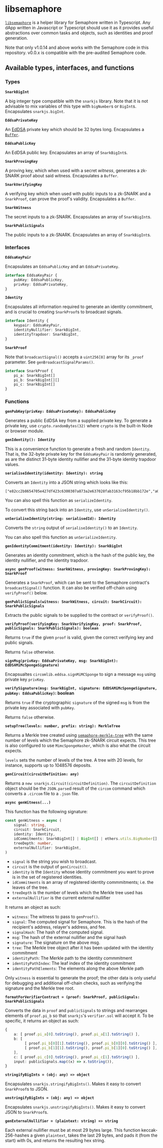 # libsemaphore

[`libsemaphore`](https://www.npmjs.com/package/libsemaphore) is a helper
library for Semaphore written in Typescript. Any dApp written in Javascript or
Typescript should use it as it provides useful abstractions over common tasks
and objects, such as identities and proof generation.

Note that only v1.0.14 and above works with the Semaphore code in this
repository. v0.0.x is compatible with the pre-audited Semaphore code.

## Available types, interfaces, and functions

### Types

**`SnarkBigInt`**

A big integer type compatible with the `snarkjs` library. Note that it is not
advisable to mix variables of this type with `bigNumber`s or `BigInt`s.
Encapsulates `snarkjs.bigInt`.

**`EddsaPrivateKey`**

An [EdDSA](https://tools.ietf.org/html/rfc8032) private key which should be 32
bytes long. Encapsulates a [`Buffer`](https://nodejs.org/api/buffer.html).

**`EddsaPublicKey`**

An EdDSA public key. Encapsulates an array of `SnarkBigInt`s.

**`SnarkProvingKey`**

A proving key, which when used with a secret *witness*, generates a zk-SNARK
proof about said witness. Encapsulates a `Buffer`.

**`SnarkVerifyingKey`**

A verifying key which when used with public inputs to a zk-SNARK and a
`SnarkProof`, can prove the proof's validity. Encapsulates a `Buffer`.

**`SnarkWitness`**

The secret inputs to a zk-SNARK. Encapsulates an array of `SnarkBigInt`s.

**`SnarkPublicSignals`**

The public inputs to a zk-SNARK. Encapsulates an array of `SnarkBigInt`s.


### Interfaces

**`EddsaKeyPair`**

Encapsulates an `EddsaPublicKey` and an `EddsaPrivateKey`.

```ts
interface EddsaKeyPair {
    pubKey: EddsaPublicKey,
    privKey: EddsaPrivateKey,
}
```

**`Identity`**

Encapsulates all information required to generate an identity commitment, and
is crucial to creating `SnarkProof`s to broadcast signals.

```ts
interface Identity {
    keypair: EddsaKeyPair,
    identityNullifier: SnarkBigInt,
    identityTrapdoor: SnarkBigInt,
}
```

**`SnarkProof`**

Note that `broadcastSignal()` accepts a `uint256[8]` array for its `_proof`
parameter. See `genBroadcastSignalParams()`.

```ts
interface SnarkProof {
    pi_a: SnarkBigInt[]
    pi_b: SnarkBigInt[][]
    pi_c: SnarkBigInt[]
}
```

### Functions

**`genPubKey(privKey: EddsaPrivateKey): EddsaPublicKey`**

Generates a public EdDSA key from a supplied private key. To generate a private
key, use `crypto.randomBytes(32)` where `crypto` is the built-in Node or
browser module.

**`genIdentity(): Identity`**

This is a convenience function to generate a fresh and random `Identity`. That
is, the 32-byte private key for the `EddsaKeyPair` is randomly generated, as
are the distinct 31-byte identity nullifier and the 31-byte identity trapdoor
values.

**`serialiseIdentity(identity: Identity): string`**

Converts an `Identity` into a JSON string which looks like this:

```text
["e82cc2b8654705e427df423c6300307a873a2e637028fab3163cf95b18bb172e","a02e517dfb3a4184adaa951d02bfe0fe092d1ee34438721d798db75b8db083","15c6540bf7bddb0616984fccda7e954a0fb5ea4679ac686509dc4bd7ba9c3b"]
```

You can also spell this function as `serializeIdentity`.

To convert this string back into an `Identity`, use `unSerialiseIdentity()`.

**`unSerialiseIdentity(string: serialisedId): Identity`**

Converts the `string` output of `serialiseIdentity()` to an `Identity`.

You can also spell this function as `unSerializeIdentity`.

**`genIdentityCommitment(identity: Identity): SnarkBigInt`**

Generates an identity commitment, which is the hash of the public key, the
identity nullifier, and the identity trapdoor.

**`async genProof(witness: SnarkWitness, provingKey: SnarkProvingKey): SnarkProof`**

Generates a `SnarkProof`, which can be sent to the Semaphore contract's
`broadcastSignal()` function. It can also be verified off-chain using
`verifyProof()` below.

**`genPublicSignals(witness: SnarkWitness, circuit: SnarkCircuit): SnarkPublicSignals`**

Extracts the public signals to be supplied to the contract or `verifyProof()`.

**`verifyProof(verifyingKey: SnarkVerifyingKey, proof: SnarkProof, publicSignals: SnarkPublicSignals): boolean`**

Returns `true` if the given `proof` is valid, given the correct verifying key
and public signals.

Returns `false` otherwise.

**`signMsg(privKey: EddsaPrivateKey, msg: SnarkBigInt): EdDSAMiMcSpongeSignature)`**

Encapsualtes `circomlib.eddsa.signMiMCSponge` to sign a message `msg` using private key `privKey`.

**`verifySignature(msg: SnarkBigInt, signature: EdDSAMiMcSpongeSignature, pubKey: EddsaPublicKey)`: boolean**

Returns `true` if the cryptographic `signature` of the signed `msg` is from the
private key associated with `pubKey`.

Returns `false` otherwise.

**`setupTree(levels: number, prefix: string): MerkleTree`**

Returns a Merkle tree created using
[`semaphore-merkle-tree`](https://www.npmjs.com/package/semaphore-merkle-tree)
with the same number of levels which the Semaphore zk-SNARK circuit expects.
This tree is also configured to use `MimcSpongeHasher`, which is also what the
circuit expects.

`levels` sets the number of levels of the tree. A tree with 20 levels, for
instance, supports up to 1048576 deposits.

**`genCircuit(circuitDefinition: any)`**

Returns a `new snarkjs.Circuit(circuitDefinition)`. The `circuitDefinition`
object should be the `JSON.parse`d result of the `circom` command which
converts a `.circom` file to a `.json` file.

**`async genWitness(...)`**

This function has the following signature:

```ts
const genWitness = async (
    signal: string,
    circuit: SnarkCircuit,
    identity: Identity,
    idCommitments: SnarkBigInt[] | BigInt[] | ethers.utils.BigNumber[],
    treeDepth: number,
    externalNullifier: SnarkBigInt,
)
```

- `signal` is the string you wish to broadcast.
- `circuit` is the output of `genCircuit()`.
- `identity` is the `Identity` whose identity commitment you want to prove is
  in the set of registered identities.
- `idCommitments` is an array of registered identity commmitments; i.e. the
  leaves of the tree.
- `treeDepth` is the number of levels which the Merkle tree used has
- `externalNullifier` is the current external nullifier

It returns an object as such:

- `witness`: The witness to pass to `genProof()`.
- `signal`: The computed signal for Semaphore. This is the hash of the
  recipient's address, relayer's address, and fee.
- `signalHash`: The hash of the computed signal.
- `msg`: The hash of the external nullifier and the signal hash
- `signature`: The signature on the above msg.
- `tree`: The Merkle tree object after it has been updated with the identity commitment
- `identityPath`: The Merkle path to the identity commmitment
- `identityPathIndex`: The leaf index of the identity commitment
- `identityPathElements`: The elements along the above Merkle path

Only `witness` is essential to generate the proof; the other data is only
useful for debugging and additional off-chain checks, such as verifying the
signature and the Merkle tree root.

**`formatForVerifierContract = (proof: SnarkProof, publicSignals: SnarkPublicSignals`**

Converts the data in `proof` and `publicSignals` to strings and rearranges
elements of `proof.pi_b` so that `snarkjs`'s `verifier.sol` will accept it.
To be specific, it returns an object as such:

```ts
{
    a: [ proof.pi_a[0].toString(), proof.pi_a[1].toString() ],
    b: [ 
         [ proof.pi_b[0][1].toString(), proof.pi_b[0][0].toString() ],
         [ proof.pi_b[1][1].toString(), proof.pi_b[1][0].toString() ],
    ],
    c: [ proof.pi_c[0].toString(), proof.pi_c[1].toString() ],
    input: publicSignals.map((x) => x.toString()),
}
```

**`stringifyBigInts = (obj: any) => object`**

Encapsulates `snarkjs.stringifyBigInts()`. Makes it easy to convert `SnarkProof`s to JSON. 

**`unstringifyBigInts = (obj: any) => object`**

Encapsulates `snarkjs.unstringifyBigInts()`. Makes it easy to convert JSON to `SnarkProof`s.

**`genExternalNullifier = (plaintext: string) => string`**

Each external nullifier must be at most 29 bytes large. This function
keccak-256-hashes a given `plaintext`, takes the last 29 bytes, and pads it
(from the start) with 0s, and returns the resulting hex string.
